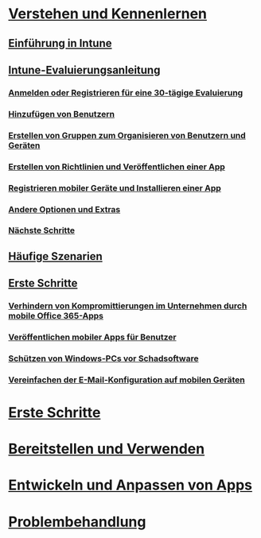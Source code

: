 # [Verstehen und Kennenlernen](introduction-to-microsoft-intune.md)
## [Einführung in Intune](introduction-to-microsoft-intune.md)
## [Intune-Evaluierungsanleitung](get-started-with-a-30-day-trial-of-microsoft-intune.md)
### [Anmelden oder Registrieren für eine 30-tägige Evaluierung](get-started-with-a-30-day-trial-of-microsoft-intune-step-1.md)
### [Hinzufügen von Benutzern](get-started-with-a-30-day-trial-of-microsoft-intune-step-2.md)
### [Erstellen von Gruppen zum Organisieren von Benutzern und Geräten](get-started-with-a-30-day-trial-of-microsoft-intune-step-3.md)
### [Erstellen von Richtlinien und Veröffentlichen einer App](get-started-with-a-30-day-trial-of-microsoft-intune-step-4.md)
### [Registrieren mobiler Geräte und Installieren einer App](get-started-with-a-30-day-trial-of-microsoft-intune-step-5.md)
### [Andere Optionen und Extras](get-started-with-a-30-day-trial-of-microsoft-intune-step-6.md)
### [Nächste Schritte](get-started-with-a-30-day-trial-of-microsoft-intune-step-7.md)
## [Häufige Szenarien](common-ways-to-use-intune.md)
## [Erste Schritte](prevent-company-data-leaks-from-Office-365-mobile-apps.md)
### [Verhindern von Kompromittierungen im Unternehmen durch mobile Office 365-Apps](prevent-company-data-leaks-from-Office-365-mobile-apps.md)
### [Veröffentlichen mobiler Apps für Benutzer](publish-mobile-apps-to-users.md)
### [Schützen von Windows-PCs vor Schadsoftware](protect-pcs-against-malware-threats.md)
### [Vereinfachen der E-Mail-Konfiguration auf mobilen Geräten](simplify-email-configuration-on-mobile-devices.md)

# [Erste Schritte](/intune/get-started/what-to-know-before-you-start-microsoft-intune)
<!-- # [Plan and Design](/intune/plan-design/ways-to-do-enterprise-mobility) -->
# [Bereitstellen und Verwenden](/intune/deploy-use/overview-of-device-and-app-lifecycles-in-microsoft-intune)
# [Entwickeln und Anpassen von Apps](/intune/develop/intune-app-sdk)
# [Problembehandlung](/intune/troubleshoot/general-troubleshooting-tips-for-microsoft-intune)


<!--HONumber=Aug16_HO4-->


